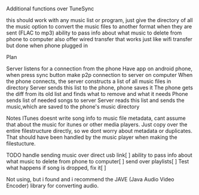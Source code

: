 Additional functions over TuneSync

this should work with any music list or program, just give the directory of all the music
option to convert the music files to another format when they are sent (FLAC to mp3)
ability to pass info about what music to delete from phone to computer
also offer wired transfer that works just like wifi transfer but done when phone plugged in

Plan

Server listens for a connection from the phone
Have app on android phone, when press sync button make p2p connection to server on computer
When the phone connects, the server constructs a list of all music files in directory
Server sends this list to the phone, phone saves it
The phone gets the diff from its old list and finds what to remove and what it needs
Phone sends list of needed songs to server
Server reads this list and sends the music,which are saved to the phone's music directory

Notes
ITunes doesnt write song info to music file metadata, cant assume that about the music for itunes or other media players.
Just copy over the entire filestructure directly, so we dont worry about metadata or duplicates. That should have been handled by the music player when making the filestucture.

TODO
handle sending music over direct usb link[ ]
ability to pass info about what music to delete from phone to computer[ ]
send over playlists[ ]
Test what happens if song is dropped, fix it[ ]

Not using, but i found and i recommend the JAVE (Java Audio Video Encoder) library for converting audio.
